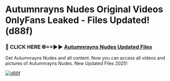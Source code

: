 # Autumnrayns Nudes Original Videos 0nlyFans Leaked - Files Updated! (d88f)

<h3>🔴 CLICK HERE 🌐==►► <a href="https://tinyurl.com/5h6xmrr3" rel="nofollow">Autumnrayns Nudes Updated Files</a></h3>

Get Autumnrayns Nudes and all content. Now you can access all videos and pictures of Autumnrayns Nudes. New Updated Files 2025!

[![d88f](https://i.imgur.com/KVD873Z.gif)](https://tinyurl.com/5h6xmrr3)
